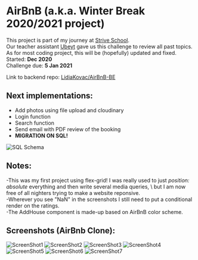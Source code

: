 # AirBnB (a.k.a. Winter Break 2020/2021 project) 

This project is part of my journey at [Strive School](https://strive.school).\
Our teacher assistant [Ubeyt](https://github.com/ubeytdemirr) gave us this challenge to review all past topics. \
As for most coding project, this will be (hopefully) updated and fixed. \
Started: **Dec 2020** \
Challenge due: **5 Jan 2021** 

Link to backend repo: [LidiaKovac/AirBnB-BE](https://github.com/LidiaKovac/AirBnB-BE) 

## Next implementations: 
- Add photos using file upload and cloudinary
- Login function
- Search function
- Send email with PDF review of the booking
- **MIGRATION ON SQL!**

![SQL Schema](https://imgur.com/yGWI969.jpg)

## Notes: 

-This was my first project using flex-grid! I was really used to just *position: absolute* everything and then write several media queries, \ 
but I am now free of all nighters trying to make a website reponsive.\
-Wherever you see "NaN" in the screenshots I still need to put a conditional render on the ratings. \
-The AddHouse component is made-up based on AirBnB color scheme.


## Screenshots (AirBnb Clone): 
![ScreenShot1](https://imgur.com/pzX2luP.png)
![ScreenShot2](https://imgur.com/wEjdbYp.png)
![ScreenShot3](https://imgur.com/4qGMSA0.png)
![ScreenShot4](https://imgur.com/ZBRjkFU.png)
![ScreenShot5](https://imgur.com/o566l6A.png)
![ScreenShot6](https://imgur.com/FjEt1R7.png)
![ScreenShot7](https://imgur.com/StlDcqK.png)
